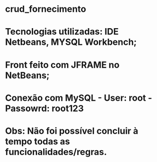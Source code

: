 # crud_fornecimento
# Tecnologias utilizadas: IDE Netbeans, MYSQL Workbench;
# Front feito com JFRAME no NetBeans;
# Conexão com MySQL - User: root - Passowrd: root123
# Obs: Não foi possível concluir à tempo todas as funcionalidades/regras.

